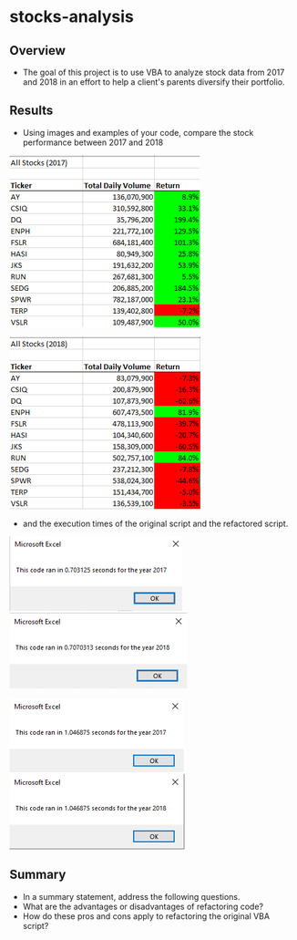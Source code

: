 # stocks-analysis
## Overview
- The goal of this project is to use VBA to analyze stock data from 2017 and 2018 in an effort to help a client's parents diversify their portfolio. 

## Results
- Using images and examples of your code, compare the stock performance between 2017 and 2018

![2017 Stock Analysis](resources/allStocks2017.png "2017 Stock Analysis")

![2018 Stock Analysis](resources/allStocks2018.png "2018 Stock Analysis")

- and the execution times of the original script and the refactored script.

![original runtime 2017](resources/og2017.png "original runtime 2017")
![original runtime 2018](resources/og2018.png "original runtime 2018")

![refactor runtime 2017](resources/VBA_Challenge_2017.png "refactor runtime 2017")
![refactor runtime 2018](resources/VBA_Challenge_2018.png "refactor runtime 2018")

## Summary
- In a summary statement, address the following questions.
- What are the advantages or disadvantages of refactoring code?
- How do these pros and cons apply to refactoring the original VBA script?